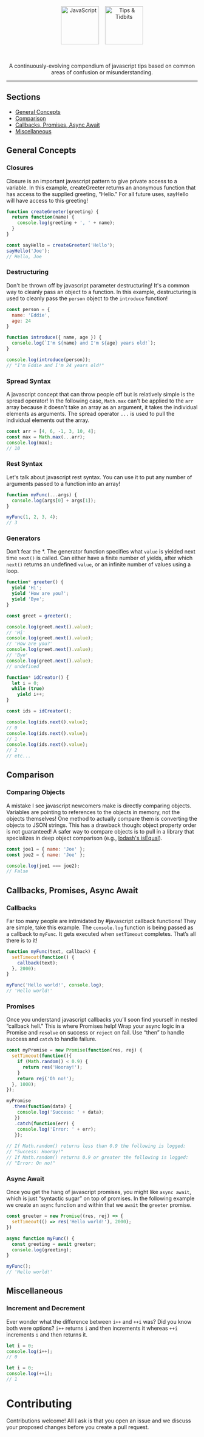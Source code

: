 <div align="center">
  <img alt="JavaScript" src="https://i.imgur.com/mrN2Qmx.png" width="100px" height="100px" />&nbsp;&nbsp;&nbsp;
  <img alt="Tips & Tidbits" src="https://i.imgur.com/EHbPbzj.png" height="100px" /> 
</div>
<p>&nbsp;</p>
<p align="center">
  A continuously-evolving compendium of javascript tips based on common areas of confusion or misunderstanding.
</p>

---

## Sections

- [General Concepts](#general-concepts)
- [Comparison](#comparison)
- [Callbacks, Promises, Async Await](#callbacks-promises-async-await)
- [Miscellaneous](#miscellaneous)

## General Concepts

### Closures

Closure is an important javascript pattern to give private access to a variable. In this example, createGreeter returns an anonymous function that has access to the supplied greeting, "Hello." For all future uses, sayHello will have access to this greeting! 

```javascript
function createGreeter(greeting) {
  return function(name) {
    console.log(greeting + ', ' + name);
  }
}

const sayHello = createGreeter('Hello');
sayHello('Joe');
// Hello, Joe
```

### Destructuring

Don't be thrown off by javascript parameter destructuring! It's a common way to cleanly pass an object to a function. In this example, destructuring is used to cleanly pass the `person` object to the `introduce` function!

```javascript
const person = {
  name: 'Eddie',
  age: 24
}

function introduce({ name, age }) {
  console.log(`I'm ${name} and I'm ${age} years old!`);
}

console.log(introduce(person));
// "I'm Eddie and I'm 24 years old!"
```

### Spread Syntax

A javascript concept that can throw people off but is relatively simple is the spread operator! In the following case, `Math.max` can't be applied to the `arr` array because it doesn't take an array as an argument, it takes the individual elements as arguments. The spread operator `...` is used to pull the individual elements out the array.

```javascript
const arr = [4, 6, -1, 3, 10, 4];
const max = Math.max(...arr);
console.log(max);
// 10
```

### Rest Syntax

Let's talk about javascript rest syntax. You can use it to put any number of arguments passed to a function into an array!

```javascript
function myFunc(...args) {
  console.log(args[0] + args[1]);
}

myFunc(1, 2, 3, 4);
// 3
```

### Generators

Don’t fear the \*. The generator function specifies what `value` is yielded next time `next()` is called. Can either have a finite number of yields, after which `next()` returns an undefined `value`, or an infinite number of values using a loop.

```javascript
function* greeter() {
  yield 'Hi';
  yield 'How are you?';
  yield 'Bye';
}

const greet = greeter();

console.log(greet.next().value);
// 'Hi'
console.log(greet.next().value);
// 'How are you?'
console.log(greet.next().value);
// 'Bye'
console.log(greet.next().value);
// undefined
```

```javascript
function* idCreator() {
  let i = 0;
  while (true)
    yield i++;
}

const ids = idCreator();

console.log(ids.next().value);
// 0
console.log(ids.next().value);
// 1
console.log(ids.next().value);
// 2
// etc...
```

## Comparison

### Comparing Objects

A mistake I see javascript newcomers make is directly comparing objects. Variables are pointing to references to the objects in memory, not the objects themselves! One method to actually compare them is converting the objects to JSON strings. This has a drawback though: object property order is not guaranteed! A safer way to compare objects is to pull in a library that specializes in deep object comparison (e.g., [lodash's isEqual](https://lodash.com/docs#isEqual)).

```javascript
const joe1 = { name: 'Joe' };
const joe2 = { name: 'Joe' };

console.log(joe1 === joe2);
// False
```

## Callbacks, Promises, Async Await

### Callbacks

Far too many people are intimidated by #javascript callback functions! They are simple, take this example. The `console.log` function is being passed as a callback to `myFunc`. It gets executed when `setTimeout` completes. That’s all there is to it!

```javascript
function myFunc(text, callback) {
  setTimeout(function() {
    callback(text);
  }, 2000);
}

myFunc('Hello world!', console.log);
// 'Hello world!'
```

### Promises

Once you understand javascript callbacks you’ll soon find yourself in nested “callback hell.” This is where Promises help! Wrap your async logic in a Promise and `resolve` on success or `reject` on fail. Use “then” to handle success and `catch` to handle failure.

```javascript
const myPromise = new Promise(function(res, rej) {
  setTimeout(function(){
    if (Math.random() < 0.9) {
      return res('Hooray!');
    }
    return rej('Oh no!');
  }, 1000);
});

myPromise
  .then(function(data) {
    console.log('Success: ' + data);
   })
   .catch(function(err) {
    console.log('Error: ' + err);
   });
   
// If Math.random() returns less than 0.9 the following is logged:
// "Success: Hooray!"
// If Math.random() returns 0.9 or greater the following is logged:
// "Error: On no!"
```

### Async Await

Once you get the hang of javascript promises, you might like `async await`, which is just “syntactic sugar” on top of promises. In the following example we create an `async` function and within that we `await` the `greeter` promise. 

```javascript
const greeter = new Promise((res, rej) => {
  setTimeout(() => res('Hello world!'), 2000);
})

async function myFunc() {
  const greeting = await greeter;
  console.log(greeting);
}

myFunc();
// 'Hello world!'
```

## Miscellaneous

### Increment and Decrement

Ever wonder what the difference between `i++` and `++i` was? Did you know both were options? `i++` returns `i` and then increments it whereas `++i` increments `i` and then returns it.

```javascript
let i = 0;
console.log(i++);
// 0
```

```javascript
let i = 0;
console.log(++i);
// 1
```

# Contributing

Contributions welcome! All I ask is that you open an issue and we discuss your proposed changes before you create a pull request.
